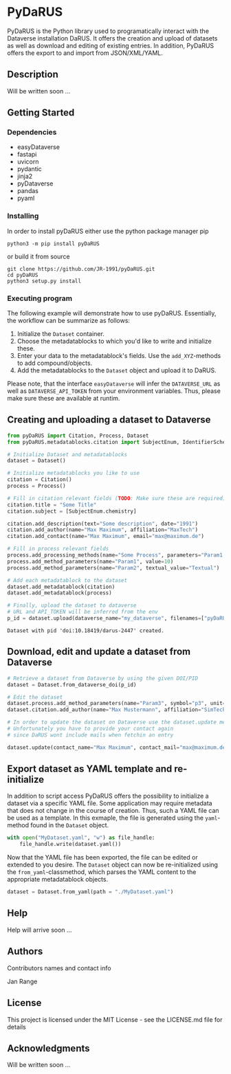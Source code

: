 # PyDaRUS

PyDaRUS is the Python library used to programatically interact with the Dataverse installation DaRUS. It offers the creation and upload of datasets as well as download and editing of existing entries. In addition, PyDaRUS offers the export to and import from JSON/XML/YAML. 

## Description

Will be written soon ...

## Getting Started

### Dependencies

* easyDataverse
* fastapi
* uvicorn
* pydantic
* jinja2
* pyDataverse
* pandas
* pyaml

### Installing

In order to install pyDaRUS either use the python package manager pip

```python3 -m pip install pyDaRUS```

or build it from source 

```
git clone https://github.com/JR-1991/pyDaRUS.git
cd pyDaRUS
python3 setup.py install
```

### Executing program

The following example will demonstrate how to use pyDaRUS. Essentially, the workflow can be summarize as follows:

1. Initialize the ```Dataset``` container.
2. Choose the metadatablocks to which you'd like to write and initialize these.
3. Enter your data to the metadatablock's fields. Use the ```add_XYZ```-methods to add compound/objects.
4. Add the metadatablocks to the ```Dataset``` object and upload it to DaRUS.

Please note, that the interface ```easyDataverse``` will infer the ```DATAVERSE_URL``` as well as ```DATAVERSE_API_TOKEN``` from your environment variables. Thus, please make sure these are available at runtim.


## Creating and uploading a dataset to Dataverse

```python
from pyDaRUS import Citation, Process, Dataset
from pyDaRUS.metadatablocks.citation import SubjectEnum, IdentifierScheme
```


```python
# Initialize Dataset and metadatablocks
dataset = Dataset()

# Initialize metadatablocks you like to use
citation = Citation()
process = Process()
```


```python
# Fill in citation relevant fields (TODO: Make sure these are required)
citation.title = "Some Title"
citation.subject = [SubjectEnum.chemistry]

citation.add_description(text="Some description", date="1991")
citation.add_author(name="Max Maximum", affiliation="MaxTech")
citation.add_contact(name="Max Maximum", email="max@maximum.de")
```


```python
# Fill in process relevant fields
process.add_processing_methods(name="Some Process", parameters="Param1, Param2")
process.add_method_parameters(name="Param1", value=10)
process.add_method_parameters(name="Param2", textual_value="Textual")
```


```python
# Add each metadatablock to the dataset
dataset.add_metadatablock(citation)
dataset.add_metadatablock(process)
```


```python
# Finally, upload the dataset to dataverse
# URL and API_TOKEN will be inferred from the env
p_id = dataset.upload(dataverse_name="my_dataverse", filenames=["pyDaRUS"])
```

    Dataset with pid 'doi:10.18419/darus-2447' created.


## Download, edit and update a dataset from Dataverse


```python
# Retrieve a dataset from Dataverse by using the given DOI/PID
dataset = Dataset.from_dataverse_doi(p_id)

# Edit the dataset
dataset.process.add_method_parameters(name="Param3", symbol="p3", unit="kg", value=100.0)
dataset.citation.add_author(name="Max Mustermann", affiliation="SimTech")
```

```python
# In order to update the dataset on Dataverse use the dataset.update method
# Unfortunately you have to provide your contact again
# since DaRUS wont include mails when fetchin an entry

dataset.update(contact_name="Max Maximum", contact_mail="max@maximum.de")
```

## Export dataset as YAML template and re-initialize

In addition to script access PyDaRUS offers the possibility to initialize a dataset via a specific YAML file. Some application may require metadata that does not change in the course of creation. Thus, such a YAML file can be used as a template. In this exmaple, the file is generated using the ```yaml```-method found in the ```Dataset``` object.

```python
with open("MyDataset.yaml", "w") as file_handle:
    file_handle.write(dataset.yaml())
```
Now that the YAML file has been exported, the file can be edited or extended to you desire. The ```Dataset``` object can now be re-initialized using the ```from_yaml```-classmethod, which parses the YAML content to the appropriate metadatablock objects.

```python
dataset = Dataset.from_yaml(path = "./MyDataset.yaml")
```

## Help

Help will arrive soon ...

## Authors

Contributors names and contact info

Jan Range

## License

This project is licensed under the MIT License - see the LICENSE.md file for details

## Acknowledgments

Will be written soon ...
